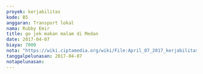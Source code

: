```yaml
---
proyek: kerjabilitas
kode: B5
anggaran: Transport lokal
nama: Rubby Emir
title: go jek makan malam di Medan
date: 2017-04-07
biaya: 7000
nota: "https://wiki.ciptamedia.org/wiki/File:April_07_2017_kerjabilitas_B5_gojek_2_rubby.png"
tanggalpelunasan: 2017-04-07
notapelunasan:
---
```

